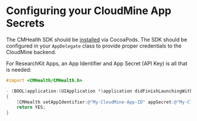 # Configuring your CloudMine App Secrets

The CMHealth SDK should be [installed](#installation) via CocoaPods. The SDK should be configured in your `AppDelegate` class
to provide proper credentials to the CloudMine backend.

For ResearchKit Apps, an App Identifier and App Secret (API Key) is all that is needed:

```Objective-C
#import <CMHealth/CMHealth.h>

- (BOOL)application:(UIApplication *)application didFinishLaunchingWithOptions:(NSDictionary *)launchOptions
{
    [CMHealth setAppIdentifier:@"My-CloudMine-App-ID" appSecret:@"My-CloudMine-API-Key"];	
	return YES;
}
```
